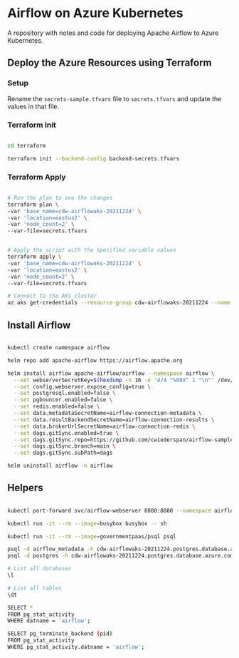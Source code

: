 # Airflow on Azure Kubernetes

A repository with notes and code for deploying Apache Airflow to Azure Kubernetes.

## Deploy the Azure Resources using Terraform

### Setup

Rename the `secrets-sample.tfvars` file to `secrets.tfvars` and update the values in that file.

### Terraform Init

```bash

cd terraform

terraform init --backend-config backend-secrets.tfvars

```

### Terraform Apply

```bash

# Run the plan to see the changes
terraform plan \
-var 'base_name=cdw-airflowaks-20211224' \
-var 'location=eastus2' \
-var 'node_count=2' \
--var-file=secrets.tfvars


# Apply the script with the specified variable values
terraform apply \
-var 'base_name=cdw-airflowaks-20211224' \
-var 'location=eastus2' \
-var 'node_count=2' \
--var-file=secrets.tfvars

# Connect to the AKS cluster
az aks get-credentials --resource-group cdw-airflowaks-20211224 --name cdw-airflowaks-20211224 --overwrite-existing 

```

## Install Airflow

```bash

kubectl create namespace airflow

helm repo add apache-airflow https://airflow.apache.org

helm install airflow apache-airflow/airflow --namespace airflow \
  --set webserverSecretKey=$(hexdump -n 16 -e '4/4 "%08X" 1 "\n"' /dev/urandom) \
  --set config.webserver.expose_config=true \
  --set postgresql.enabled=false \
  --set pgbouncer.enabled=false \
  --set redis.enabled=false \
  --set data.metadataSecretName=airflow-connection-metadata \
  --set data.resultBackendSecretName=airflow-connection-results \
  --set data.brokerUrlSecretName=airflow-connection-redis \
  --set dags.gitSync.enabled=true \
  --set dags.gitSync.repo=https://github.com/cwiederspan/airflow-sample-dags.git \
  --set dags.gitSync.branch=main \
  --set dags.gitSync.subPath=dags

helm uninstall airflow -n airflow

```

## Helpers

```bash

kubectl port-forward svc/airflow-webserver 8080:8080 --namespace airflow

kubectl run -it --rm --image=busybox busybox -- sh

kubectl run -it --rm --image=governmentpaas/psql psql

psql -d airflow_metadata -h cdw-airflowaks-20211224.postgres.database.azure.com -U psqladmin --password
psql -d postgres -h cdw-airflowaks-20211224.postgres.database.azure.com -U psqladmin --password

# List all databases
\l

# List all tables
\dt

SELECT *
FROM pg_stat_activity
WHERE datname = 'airflow';

SELECT pg_terminate_backend (pid)
FROM pg_stat_activity
WHERE pg_stat_activity.datname = 'airflow';

```